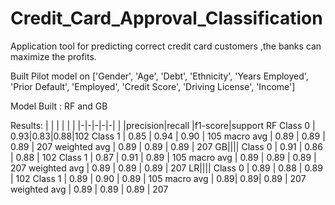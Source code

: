 # Credit_Card_Approval_Classification
Application tool for predicting correct credit card customers ,the banks can maximize the profits.

Built Pilot model on  ['Gender', 'Age', 'Debt', 'Ethnicity', 'Years Employed', 'Prior Default', 'Employed', 'Credit Score', 'Driving License', 'Income']


Model Built : RF and GB

Results:
| | | | | |
|-|-|-|-|-|
| |precision|recall |f1-score|support
RF
Class 0 | 0.93|0.83|0.88|102
Class 1    |   0.85 |     0.94     | 0.90  |     105
macro avg  |     0.89   |   0.89     | 0.89    |   207
weighted avg  |     0.89   |   0.89     | 0.89    |   207
GB||||
Class 0   |    0.91   |   0.86    |  0.88  |     102
Class 1    |   0.87  |    0.91    |  0.89      | 105
macro avg    |   0.89   |   0.89     | 0.89   |    207
weighted avg    |   0.89    |  0.89    |  0.89      | 207
LR||||
Class   0     |  0.89    |  0.88  |    0.89   |    102
Class 1      | 0.89   |   0.90     | 0.89      | 105
macro avg  |     0.89|      0.89|      0.89    |   207
weighted avg   |    0.89 |     0.89 |     0.89     |  207

